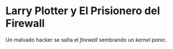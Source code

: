 # Larry Plotter y El Prisionero del Firewall

Un malvado hacker se salta el *firewall* sembrando un *kernel panic*.

